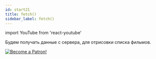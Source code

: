 ```yaml
---
id: start21
title: fetch()
sidebar_label: fetch()
---
```


import YouTube from 'react-youtube'

Будем получать данные с сервера, для отрисовки списка фильмов.

<YouTube videoId='MHCrQExp3S4' />

[![Become a Patron!](/img/logo/patreon.png)](https://www.patreon.com/bePatron?u=31769291)

